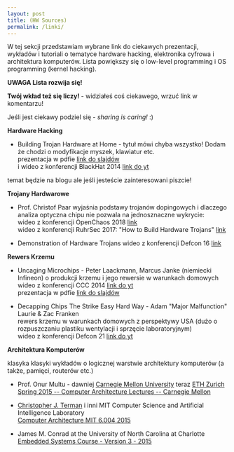 ```yaml
---
layout: post
title: (HW Sources)
permalink: /linki/
---
```


<meta http-equiv="Content-Type" content="text/html; charset=UTF-8">
<meta property="og:image" content="images/startcrowdimage.jpg">
    
W tej sekcji przedstawiam wybrane link do ciekawych prezentacji, wykładów i tutoriali o tematyce hardware hacking, elektronika cyfrowa i architektura komputerów. 
Lista powiększy się o low-level programming i OS programming (kernel hacking).

**UWAGA Lista rozwija się!** 

**Twój wkład też się liczy!** - widziałeś coś ciekawego, wrzuć link w komentarzu!

Jeśli jest ciekawy podziel się - *sharing is caring!* :)


**Hardware Hacking**

* Building Trojan Hardware at Home - tytuł mówi chyba wszystko! Dodam że chodzi o modyfikacje
myszek, klawiatur etc.  
prezentacja w pdfie [link do slajdów](https://www.blackhat.com/docs/asia-14/materials/Dunning/Asia-14-Dunning-Building-Trojan-Hardware-At-Home.pdf)  
i wideo z konferencji BlackHat 2014 [link do yt](https://www.youtube.com/watch?v=QJ4KZ8vlo4g)  
  
temat będzie na blogu ale jeśli jesteście zainteresowani piszcie!

**Trojany Hardwarowe**

* Prof. Christof Paar wyjaśnia podstawy trojanów dopingowych i dlaczego analiza optyczna chipu nie pozwala na jednosznaczne wykrycie:  
wideo z konferencji OpenChaos 2018 [link](https://media.ccc.de/v/c4.openchaos.2018.01.hardware-trojans)  
wideo z konferencji RuhrSec 2017: "How to Build Hardware Trojans" [link](https://www.youtube.com/watch?v=46D_5F3_J4A)  

* Demonstration of Hardware Trojans wideo z konferencji Defcon 16 [link](https://www.youtube.com/watch?v=QGIKhJrb9aA)


**Rewers Krzemu**

* Uncaging Microchips - Peter Laackmann, Marcus Janke (niemiecki Infineon) o produkcji krzemu i jego rewersie w warunkach domowych  
wideo z konferencji CCC 2014 [link do yt](https://www.youtube.com/watch?v=pIpxawdUb4I)  
prezentacja w pdfie [link do slajdów](https://events.ccc.de/congress/2014/Fahrplan/system/attachments/2512/original/Uncaging_Microchips-Marcus_Janke_Peter_Laackmann.pdf)  

* Decapping Chips The Strike Easy Hard Way - Adam "Major Malfunction" Laurie & Zac Franken  
rewers krzemu w warunkach domowych z perspektywy USA (dużo o rozpuszczaniu plastiku wentylacji i sprzęcie laboratoryjnym)  
wideo z konferencji Defcon 21 [link do yt](https://www.youtube.com/watch?v=0Z4aF-qiziM)  

**Architektura Komputerów**

klasyka klasyki wykładów o logicznej warstwie architektury komputerów (a także, pamięci, routerów etc.)

* Prof. Onur Multu - dawniej [Carnegie Mellon University](http://users.ece.cmu.edu/~omutlu/) teraz [ETH Zurich](https://people.inf.ethz.ch/omutlu/)  
[Spring 2015 -- Computer Architecture Lectures -- Carnegie Mellon](https://www.youtube.com/watch?v=zLP_X4wyHbY&list=PL5PHm2jkkXmi5CxxI7b3JCL1TWybTDtKq)

* [Christopher J. Terman](http://people.csail.mit.edu/cjt/) i inni 
MIT Computer Science and Artificial Intelligence Laboratory  
[Computer Architecture MIT 6.004 2015](https://www.youtube.com/playlist?list=PLWokBk9W7kzGqZYZz6BiaqtsrHQK_22u7)

* James M. Conrad at the University of North Carolina at Charlotte  
[Embedded Systems Course - Version 3 - 2015](https://www.youtube.com/watch?v=bvEDXDFbM_E&list=PLPIqCiMhcdO5gxLJWt_hY5CPMzqg75IU5)
